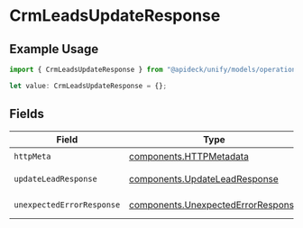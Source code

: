 # CrmLeadsUpdateResponse

## Example Usage

```typescript
import { CrmLeadsUpdateResponse } from "@apideck/unify/models/operations";

let value: CrmLeadsUpdateResponse = {};
```

## Fields

| Field                                                                                    | Type                                                                                     | Required                                                                                 | Description                                                                              |
| ---------------------------------------------------------------------------------------- | ---------------------------------------------------------------------------------------- | ---------------------------------------------------------------------------------------- | ---------------------------------------------------------------------------------------- |
| `httpMeta`                                                                               | [components.HTTPMetadata](../../models/components/httpmetadata.md)                       | :heavy_check_mark:                                                                       | N/A                                                                                      |
| `updateLeadResponse`                                                                     | [components.UpdateLeadResponse](../../models/components/updateleadresponse.md)           | :heavy_minus_sign:                                                                       | Lead updated                                                                             |
| `unexpectedErrorResponse`                                                                | [components.UnexpectedErrorResponse](../../models/components/unexpectederrorresponse.md) | :heavy_minus_sign:                                                                       | Unexpected error                                                                         |